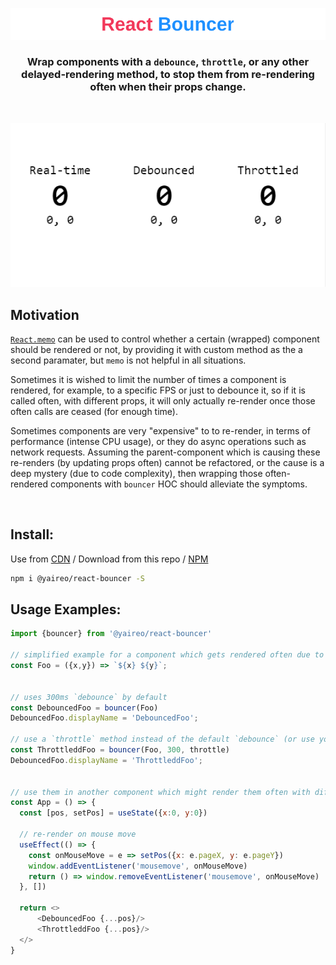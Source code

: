 <p align="center">
  <a href="https://codesandbox.io/s/react-debounced-component-9dboeo?file=/src/App.js">
    <img src="readme-header.svg"/ >
  </a>
</p>

<h3 align="center">Wrap components with a <code>debounce</code>, <code>throttle</code>, or any other delayed-rendering method, to stop them from re-rendering often when their props change.</h3>

<br>
<p align="center">
  <a href="https://codesandbox.io/s/react-debounced-component-9dboeo?file=/src/App.js">
    <img src='react-bouncer.apng'/>
  </a>
</p>

## Motivation
[`React.memo`](https://reactjs.org/docs/react-api.html#reactmemo) can be used to control whether a certain (wrapped) component should be rendered or not,
by providing it with custom method as the a second paramater, but `memo` is not helpful in all situations.

Sometimes it is wished to limit the number of times a component is rendered, for example, to a specific FPS or just to debounce it, so if it is called often,
with different props, it will only actually re-render once those often calls are ceased (for enough time).

Sometimes components are very "expensive" to to re-render, in terms of performance (intense CPU usage), or they do async operations such as network requests.
Assuming the parent-component which is causing these re-renders (by updating props often) cannot be refactored, or the cause is a deep mystery (due to code complexity),
then wrapping those often-rendered components with `bouncer` HOC should alleviate the symptoms.

<br>

## Install:

Use from [CDN](https://unpkg.com/@yaireo/\react-bouncer) / Download from this repo / [NPM](https://www.npmjs.com/package/@yaireo/react-bouncer)

```bash
npm i @yaireo/react-bouncer -S
```

## Usage Examples:

```js
import {bouncer} from '@yaireo/react-bouncer'

// simplified example for a component which gets rendered often due to props change
const Foo = ({x,y}) => `${x} ${y}`;


// uses 300ms `debounce` by default
const DebouncedFoo = bouncer(Foo)
DebouncedFoo.displayName = 'DebouncedFoo';

// use a `throttle` method instead of the default `debounce` (or use your own custom one)
const ThrottleddFoo = bouncer(Foo, 300, throttle)
DebouncedFoo.displayName = 'ThrottleddFoo';


// use them in another component which might render them often with different props
const App = () => {
  const [pos, setPos] = useState({x:0, y:0})

  // re-render on mouse move
  useEffect(() => {
    const onMouseMove = e => setPos({x: e.pageX, y: e.pageY})
    window.addEventListener('mousemove', onMouseMove)
    return () => window.removeEventListener('mousemove', onMouseMove)
  }, [])

  return <>
      <DebouncedFoo {...pos}/>
      <ThrottleddFoo {...pos}/>
  </>
}
```


